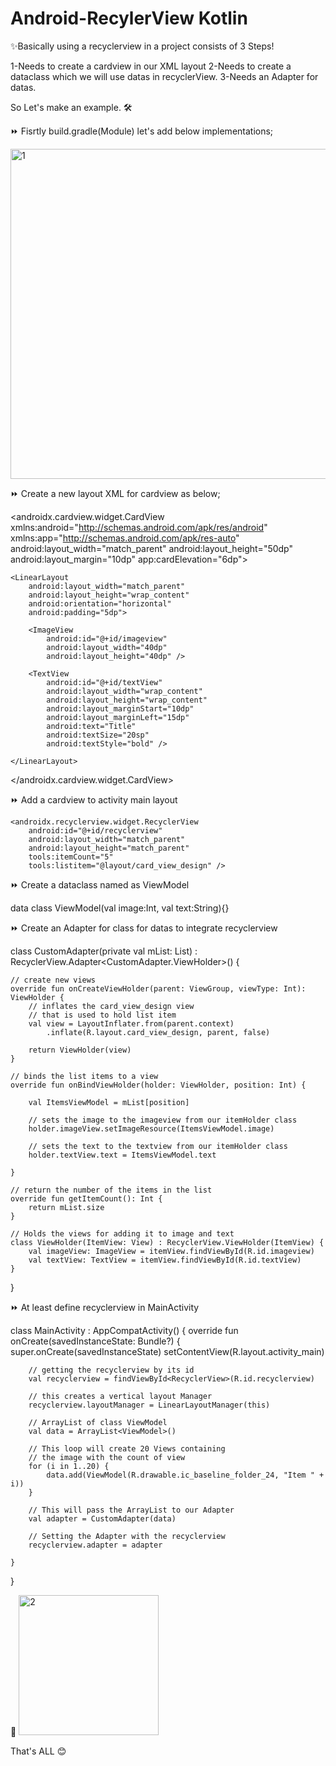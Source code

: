 # Android-RecylerView Kotlin

✨Basically using a recyclerview in a project consists of 3 Steps!

1-Needs to create a cardview in our XML layout
2-Needs to create a dataclass which we will use datas in recyclerView.
3-Needs an Adapter for datas.

So Let's make an example. 🛠

⏩ Fisrtly build.gradle(Module) let's add below implementations;

<img width="528" alt="1" src="https://user-images.githubusercontent.com/88722745/186468900-c3776006-df97-4834-900b-613c9eb9efd9.png">

⏩ Create a new layout XML for cardview as below;

<?xml version="1.0" encoding="utf-8"?>
<androidx.cardview.widget.CardView
    xmlns:android="http://schemas.android.com/apk/res/android"
    xmlns:app="http://schemas.android.com/apk/res-auto"
    android:layout_width="match_parent"
    android:layout_height="50dp"
    android:layout_margin="10dp"
    app:cardElevation="6dp">

    <LinearLayout
        android:layout_width="match_parent"
        android:layout_height="wrap_content"
        android:orientation="horizontal"
        android:padding="5dp">

        <ImageView
            android:id="@+id/imageview"
            android:layout_width="40dp"
            android:layout_height="40dp" />

        <TextView
            android:id="@+id/textView"
            android:layout_width="wrap_content"
            android:layout_height="wrap_content"
            android:layout_marginStart="10dp"
            android:layout_marginLeft="15dp"
            android:text="Title"
            android:textSize="20sp"
            android:textStyle="bold" />

    </LinearLayout>

</androidx.cardview.widget.CardView>

⏩ Add a cardview to activity main layout

<?xml version="1.0" encoding="utf-8"?>
<LinearLayout
    xmlns:android="http://schemas.android.com/apk/res/android"
    xmlns:tools="http://schemas.android.com/tools"
    android:layout_width="match_parent"
    android:layout_height="match_parent"
    android:orientation="vertical"
    tools:context=".MainActivity">

    <androidx.recyclerview.widget.RecyclerView
        android:id="@+id/recyclerview"
        android:layout_width="match_parent"
        android:layout_height="match_parent"
        tools:itemCount="5"
        tools:listitem="@layout/card_view_design" />

</LinearLayout>

⏩ Create a dataclass named as ViewModel

data class ViewModel(val image:Int, val text:String){}

⏩ Create an Adapter for class for datas to integrate recyclerview

class CustomAdapter(private val mList: List<ViewModel>) : RecyclerView.Adapter<CustomAdapter.ViewHolder>() {

    // create new views
    override fun onCreateViewHolder(parent: ViewGroup, viewType: Int): ViewHolder {
        // inflates the card_view_design view
        // that is used to hold list item
        val view = LayoutInflater.from(parent.context)
            .inflate(R.layout.card_view_design, parent, false)

        return ViewHolder(view)
    }

    // binds the list items to a view
    override fun onBindViewHolder(holder: ViewHolder, position: Int) {

        val ItemsViewModel = mList[position]

        // sets the image to the imageview from our itemHolder class
        holder.imageView.setImageResource(ItemsViewModel.image)

        // sets the text to the textview from our itemHolder class
        holder.textView.text = ItemsViewModel.text

    }

    // return the number of the items in the list
    override fun getItemCount(): Int {
        return mList.size
    }

    // Holds the views for adding it to image and text
    class ViewHolder(ItemView: View) : RecyclerView.ViewHolder(ItemView) {
        val imageView: ImageView = itemView.findViewById(R.id.imageview)
        val textView: TextView = itemView.findViewById(R.id.textView)
    }
}

⏩ At least define recyclerview in MainActivity

class MainActivity : AppCompatActivity() {
    override fun onCreate(savedInstanceState: Bundle?) {
        super.onCreate(savedInstanceState)
        setContentView(R.layout.activity_main)

        // getting the recyclerview by its id
        val recyclerview = findViewById<RecyclerView>(R.id.recyclerview)

        // this creates a vertical layout Manager
        recyclerview.layoutManager = LinearLayoutManager(this)

        // ArrayList of class ViewModel
        val data = ArrayList<ViewModel>()

        // This loop will create 20 Views containing
        // the image with the count of view
        for (i in 1..20) {
            data.add(ViewModel(R.drawable.ic_baseline_folder_24, "Item " + i))
        }

        // This will pass the ArrayList to our Adapter
        val adapter = CustomAdapter(data)

        // Setting the Adapter with the recyclerview
        recyclerview.adapter = adapter

    }
}

🏁 <img width="224" alt="2" src="https://user-images.githubusercontent.com/88722745/186472080-f17c09ad-e609-4833-9363-4d81050618dd.png">


That's ALL 😊


